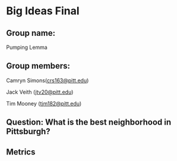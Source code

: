 # Big Ideas Final

## Group name: 
Pumping Lemma

## Group members:

Camryn Simons(crs163@pitt.edu)

Jack Veith (jtv20@pitt.edu)

Tim Mooney (tjm182@pitt.edu)

## Question: What is the best neighborhood in Pittsburgh?

## Metrics

